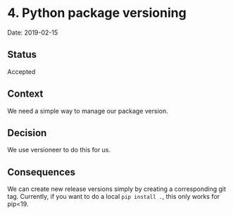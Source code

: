 # 4. Python package versioning

Date: 2019-02-15

## Status

Accepted

## Context

We need a simple way to manage our package version.

## Decision

We use versioneer to do this for us.

## Consequences

We can create new release versions simply by creating a corresponding git tag.
Currently, if you want to do a local `pip install .`, this only works for
pip<19.
